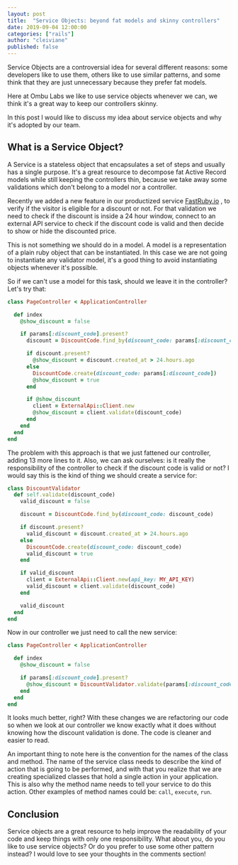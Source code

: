```yaml
---
layout: post
title:  "Service Objects: beyond fat models and skinny controllers"
date: 2019-09-04 12:00:00
categories: ["rails"]
author: "cleiviane"
published: false
---
```


Service Objects are a controversial idea for several different reasons: some developers like to use them, others like to use similar patterns, and some think that they are just unnecessary because they prefer fat models.  

Here at Ombu Labs we like to use service objects whenever we can, we think it's a great way to keep our controllers skinny.

In this post I would like to discuss my idea about service objects and why it's adopted by our team.

<!--more-->

## What is a Service Object?

A Service is a stateless object that encapsulates a set of steps and usually has a single purpose. It's a great resource to decompose fat Active Record models while still keeping the controllers thin, because we take away some validations which don't belong to a model nor a controller.  

Recently we added a new feature in our productized service [FastRuby.io](https://fastruby.io) , to verify if the visitor is eligible for a discount or not. For that validation we need to check if the discount is inside a 24 hour window, connect to an external API service to check if the discount code is valid and then decide to show or hide the discounted price.

This is not something we should do in a model. A model is a representation of a plain ruby object that can be instantiated. In this case we are not going to instantiate any validator model, it's a good thing to avoid instantiating objects whenever it's possible.

So if we can't use a model for this task, should we leave it in the controller? Let's try that:

```ruby
class PageController < ApplicationController

  def index
    @show_discount = false

    if params[:discount_code].present?
      discount = DiscountCode.find_by(discount_code: params[:discount_code])

      if discount.present?
        @show_discount = discount.created_at > 24.hours.ago
      else
        DiscountCode.create(discount_code: params[:discount_code])
        @show_discount = true
      end

      if @show_discount
        client = ExternalApi::Client.new
        @show_discount = client.validate(discount_code)
      end
    end
  end
end
```

The problem with this approach is that we just fattened our controller, adding 13 more lines to it. Also, we can ask ourselves: is it really the responsibility of the controller to check if the discount code is valid or not? I would say this is the kind of thing we should create a service for:

```ruby
class DiscountValidator
  def self.validate(discount_code)
    valid_discount = false

    discount = DiscountCode.find_by(discount_code: discount_code)

    if discount.present?
      valid_discount = discount.created_at > 24.hours.ago
    else
      DiscountCode.create(discount_code: discount_code)
      valid_discount = true
    end

    if valid_discount
      client = ExternalApi::Client.new(api_key: MY_API_KEY)
      valid_discount = client.validate(discount_code)
    end

    valid_discount
  end
end
```

Now in our controller we just need to call the new service:

```ruby
class PageController < ApplicationController

  def index
    @show_discount = false

    if params[:discount_code].present?
      @show_discount = DiscountValidator.validate(params[:discount_code])
    end
  end
end
```

It looks much better, right? With these changes we are refactoring our code so when we look at our controller we know exactly what it does without knowing how the discount validation is done. The code is cleaner and easier to read.

An important thing to note here is the convention for the names of the class and method. The name of the service class needs to describe the kind of action that is going to be performed, and with that you realize that we are creating specialized classes that hold a single action in your application. This is also why the method name needs to tell your service to do this action. Other examples of method names could be: `call`, `execute`, `run`.


## Conclusion

Service objects are a great resource to help improve the readability of your code and keep things with only one responsibility.  What about you, do you like to use service objects? Or do you prefer to use some other pattern instead? I would love to see your thoughts in the comments section!
